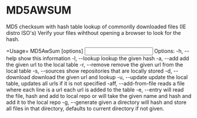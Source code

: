 MD5AWSUM
==================

MD5 checksum with hash table lookup of commonlly downloaded files (IE distro ISO's)
Verify your files wihthout opening a browser to look for the hash.

=Usage=
MD5AwSum [options] <input>
Options: 
	-h, --help		show this information
	-l, --lookup		lookup the given hash
	-a, --add		add the given url to the local table
	-r, --remove		remove the given url from the local table
	-s, --sources		show repositories that are locally stored
	-d, --download		download the given url and lookup
	-u, --update		update the local table, updates
				all urls if it is not specified
	-aff, --add-from-file	reads a file where each line is a url
				each url is added to the table
	-e, --entry		will read the file, hash and add to local
				repo or will take the given name and
				hash and add it to the local repo
	-g, --generate		given a directory will hash and store
				all files in that directory, defaults
				to current directory if not given.

